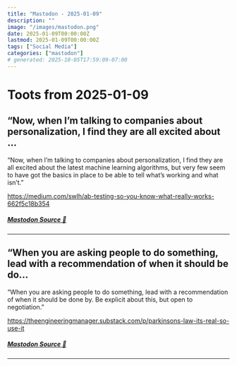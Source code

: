 ```yaml
---
title: "Mastodon - 2025-01-09"
description: ""
image: "/images/mastodon.png"
date: 2025-01-09T00:00:00Z
lastmod: 2025-01-09T00:00:00Z
tags: ["Social Media"]
categories: ["mastodon"]
# generated: 2025-10-05T17:59:09-07:00
---
```


# Toots from 2025-01-09

## “Now, when I’m talking to companies about personalization, I find they are all excited about ...

“Now, when I’m talking to companies about personalization, I find they are all excited about the latest machine learning algorithms, but very few seem to have got the basics in place to be able to tell what’s working and what isn’t.”

<https://medium.com/swlh/ab-testing-so-you-know-what-really-works-662f5c18b354>

##### [Mastodon Source 🐘](https://hachyderm.io/@mweagle/113796809321292347)

---

## “When you are asking people to do something, lead with a recommendation of when it should be do...

“When you are asking people to do something, lead with a recommendation of when it should be done by. Be explicit about this, but open to negotiation.”

<https://theengineeringmanager.substack.com/p/parkinsons-law-its-real-so-use-it>

##### [Mastodon Source 🐘](https://hachyderm.io/@mweagle/113796794822022554)

---

